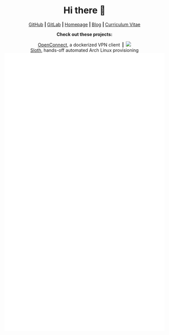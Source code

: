 <h1 align="center">Hi there 👋</h1>

<p align="center">
  <a href="https://github.com/aw1cks">GitHub</a>
  <b> | </b><a href="https://gitlab.com/aw1cks">GitLab</a>
  <b> | </b><a href="https://awicks.io">Homepage</a>
  <b> | </b><a href="https://awicks.io/posts/">Blog</a>
  <b> | </b><a href="https://cv.awicks.io">Curriculum Vitae</a>
</p>

<p align="center"><b>Check out these projects:</b></p>

<p align="center">
<a href="https://github.com/aw1cks/openconnect">OpenConnect</a>, a dockerized VPN client<b>&ensp;|&ensp;</b><img src="https://github.com/aw1cks/openconnect/actions/workflows/main.yml/badge.svg"/><br>
<a href="https://github.com/aw1cks/sloth">Sloth</a>, hands-off automated Arch Linux provisioning<br>
<img src="github-metrics.svg" alt="Metrics" height="45%">
</p>
